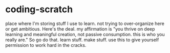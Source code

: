 # coding-scratch
place where I'm storing stuff I use to learn. not trying to over-organize here or get ambitious. Here's the deal. my affirmation is "you thrive on deep learning and meaningful creation, not passive consumption. this is who you really are." So go do that. learn stuff. make stuff. use this to give yourself permission to work hard in the cracks. 
